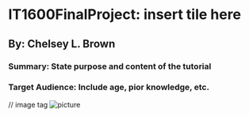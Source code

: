 



# IT1600FinalProject: insert tile here
## By: Chelsey L. Brown 
### Summary: State purpose and content of the tutorial 
### Target Audience: Include age, pior knowledge, etc. 

// image tag 
<img src="Screen Shot 2020-11-20 at 7.20.00 PM.png"
     alt="picture">

